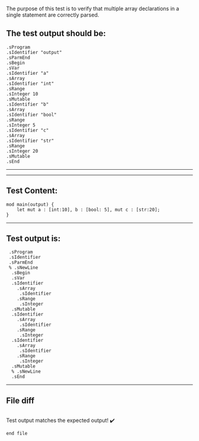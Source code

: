 The purpose of this test is to verify that multiple array declarations in a single statement are correctly parsed.

The test output should be:
--------------------------
```
.sProgram
.sIdentifier "output"
.sParmEnd
.sBegin
.sVar
.sIdentifier "a"
.sArray
.sIdentifier "int"
.sRange
.sInteger 10
.sMutable
.sIdentifier "b"
.sArray
.sIdentifier "bool"
.sRange
.sInteger 5
.sIdentifier "c"
.sArray
.sIdentifier "str"
.sRange
.sInteger 20
.sMutable
.sEnd
```
--------------------------

-------------------------

Test Content: 
-------------------------
```
mod main(output) {
    let mut a : [int:10], b : [bool: 5], mut c : [str:20];
}
```
------------------------
Test output is: 
-------------------------
```
 .sProgram
 .sIdentifier
 .sParmEnd
 % .sNewLine
  .sBegin
  .sVar
  .sIdentifier
    .sArray
     .sIdentifier
    .sRange
     .sInteger
  .sMutable
  .sIdentifier
    .sArray
     .sIdentifier
    .sRange
     .sInteger
  .sIdentifier
    .sArray
     .sIdentifier
    .sRange
     .sInteger
  .sMutable
  % .sNewLine
  .sEnd

```
------------------------

File diff
-------------------------
```diff

```
Test output matches the expected output! :heavy_check_mark:

```
end file

